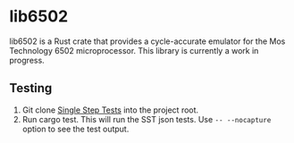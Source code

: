 # lib6502

lib6502 is a Rust crate that provides a cycle-accurate emulator for the Mos Technology 6502 microprocessor. This library is currently a work in progress.

## Testing

1. Git clone [Single Step Tests](https://github.com/SingleStepTests/65x02.git) into the project root.
2. Run cargo test. This will run the SST json tests. Use `-- --nocapture` option to see the test output.

